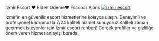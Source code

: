 İzmir Escort ❤️ Elden Ödeme❤️ Escobar Ajans
[![izmir escort](https://github.com/user-attachments/assets/4acbfeb3-d09b-4421-9a2f-15a431d9de09)](https://izmirescobar.xyz/izmiresc/)

İzmir'in en güvenilir escort hizmetlerine kolayca ulaşın. Deneyimli ve profesyonel kadromuzla 7/24 kaliteli hizmet sunuyoruz.Kaliteli zaman geçirmek isteyenler için İzmir escort rehberi! Gerçek profiller ve gizliliğe önem veren hizmet anlayışı burada.
